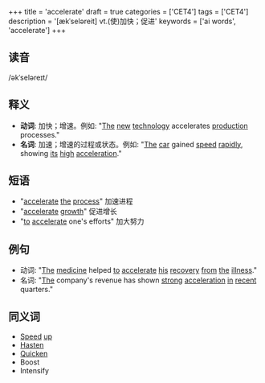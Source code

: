 +++
title = 'accelerate'
draft = true
categories = ['CET4']
tags = ['CET4']
description = '[ækˈseləreit] vt.(使)加快；促进'
keywords = ['ai words', 'accelerate']
+++

## 读音
/əkˈseləreɪt/

## 释义
- **动词**: 加快；增速。例如: "[The](/zh/post/the/) [new](/zh/post/new/) [technology](/zh/post/technology/) accelerates [production](/zh/post/production/) processes."
- **名词**: 加速；增速的过程或状态。例如: "[The](/zh/post/the/) [car](/zh/post/car/) gained [speed](/zh/post/speed/) [rapidly](/zh/post/rapidly/), showing [its](/zh/post/its/) [high](/zh/post/high/) [acceleration](/zh/post/acceleration/)."

## 短语
- "[accelerate](/zh/post/accelerate/) [the](/zh/post/the/) [process](/zh/post/process/)" 加速进程
- "[accelerate](/zh/post/accelerate/) [growth](/zh/post/growth/)" 促进增长
- "[to](/zh/post/to/) [accelerate](/zh/post/accelerate/) one's efforts" 加大努力

## 例句
- 动词: "[The](/zh/post/the/) [medicine](/zh/post/medicine/) helped [to](/zh/post/to/) [accelerate](/zh/post/accelerate/) [his](/zh/post/his/) [recovery](/zh/post/recovery/) [from](/zh/post/from/) [the](/zh/post/the/) [illness](/zh/post/illness/)."
- 名词: "[The](/zh/post/the/) company's revenue has shown [strong](/zh/post/strong/) [acceleration](/zh/post/acceleration/) [in](/zh/post/in/) [recent](/zh/post/recent/) quarters."

## 同义词
- [Speed](/zh/post/speed/) [up](/zh/post/up/)
- [Hasten](/zh/post/hasten/)
- [Quicken](/zh/post/quicken/)
- Boost
- Intensify
